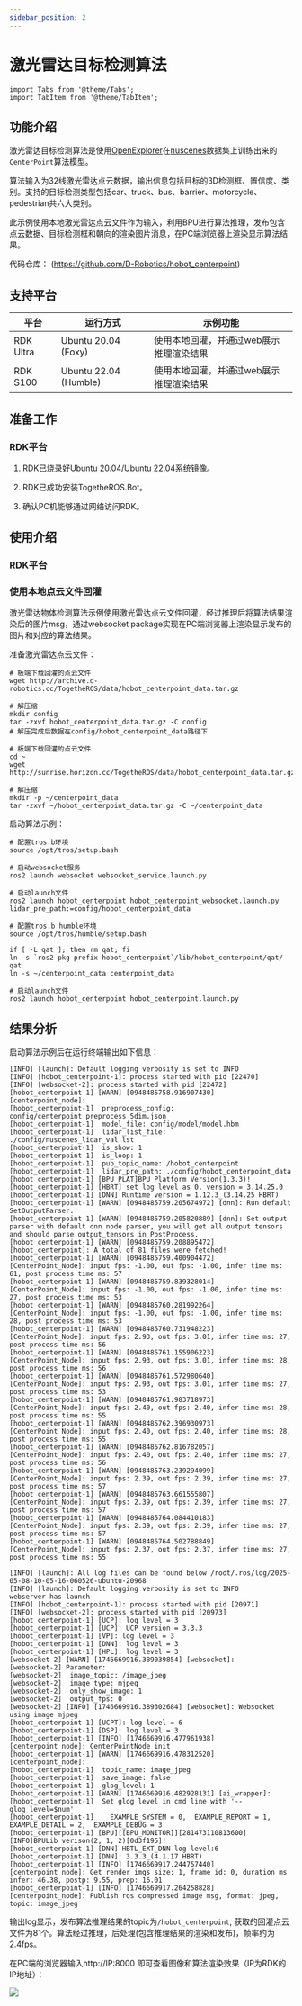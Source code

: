 ```yaml
---
sidebar_position: 2
---
```

# 激光雷达目标检测算法

```mdx-code-block
import Tabs from '@theme/Tabs';
import TabItem from '@theme/TabItem';
```

## 功能介绍

激光雷达目标检测算法是使用[OpenExplorer](https://developer.d-robotics.cc/api/v1/fileData/horizon_j5_open_explorer_cn_doc/hat/source/examples/centerpoint.html)在[nuscenes](https://www.nuscenes.org/nuscenes)数据集上训练出来的`CenterPoint`算法模型。

算法输入为32线激光雷达点云数据，输出信息包括目标的3D检测框、置信度、类别。支持的目标检测类型包括car、truck、bus、barrier、motorcycle、pedestrian共六大类别。

此示例使用本地激光雷达点云文件作为输入，利用BPU进行算法推理，发布包含点云数据、目标检测框和朝向的渲染图片消息，在PC端浏览器上渲染显示算法结果。

代码仓库： (https://github.com/D-Robotics/hobot_centerpoint)

## 支持平台

| 平台      | 运行方式     | 示例功能                                |
| --------- | ------------ | --------------------------------------- |
| RDK Ultra | Ubuntu 20.04 (Foxy) | 使用本地回灌，并通过web展示推理渲染结果 |
| RDK S100 | Ubuntu 22.04 (Humble) | 使用本地回灌，并通过web展示推理渲染结果 |

## 准备工作

### RDK平台

1. RDK已烧录好Ubuntu 20.04/Ubuntu 22.04系统镜像。

2. RDK已成功安装TogetheROS.Bot。

3. 确认PC机能够通过网络访问RDK。

## 使用介绍

### RDK平台

### 使用本地点云文件回灌

激光雷达物体检测算法示例使用激光雷达点云文件回灌，经过推理后将算法结果渲染后的图片msg，通过websocket package实现在PC端浏览器上渲染显示发布的图片和对应的算法结果。

准备激光雷达点云文件：

<Tabs groupId="tros-distro">
<TabItem value="foxy" label="Foxy">

```shell
# 板端下载回灌的点云文件
wget http://archive.d-robotics.cc/TogetheROS/data/hobot_centerpoint_data.tar.gz

# 解压缩
mkdir config
tar -zxvf hobot_centerpoint_data.tar.gz -C config
# 解压完成后数据在config/hobot_centerpoint_data路径下
```

</TabItem>

<TabItem value="humble" label="Humble">

```shell
# 板端下载回灌的点云文件
cd ~
wget http://sunrise.horizon.cc/TogetheROS/data/hobot_centerpoint_data.tar.gz

# 解压缩
mkdir -p ~/centerpoint_data
tar -zxvf ~/hobot_centerpoint_data.tar.gz -C ~/centerpoint_data
```

</TabItem>

</Tabs>

启动算法示例：

<Tabs groupId="tros-distro">
<TabItem value="foxy" label="Foxy">

```shell
# 配置tros.b环境
source /opt/tros/setup.bash

# 启动websocket服务
ros2 launch websocket websocket_service.launch.py

# 启动launch文件
ros2 launch hobot_centerpoint hobot_centerpoint_websocket.launch.py lidar_pre_path:=config/hobot_centerpoint_data
```

</TabItem>

<TabItem value="humble" label="Humble">

```shell
# 配置tros.b humble环境
source /opt/tros/humble/setup.bash

if [ -L qat ]; then rm qat; fi
ln -s `ros2 pkg prefix hobot_centerpoint`/lib/hobot_centerpoint/qat/ qat
ln -s ~/centerpoint_data centerpoint_data

# 启动launch文件
ros2 launch hobot_centerpoint hobot_centerpoint.launch.py
```

</TabItem>

</Tabs>

## 结果分析

启动算法示例后在运行终端输出如下信息：

<Tabs groupId="tros-distro">
<TabItem value="foxy" label="Foxy">

```text
[INFO] [launch]: Default logging verbosity is set to INFO
[INFO] [hobot_centerpoint-1]: process started with pid [22470]
[INFO] [websocket-2]: process started with pid [22472]
[hobot_centerpoint-1] [WARN] [0948485758.916907430] [centerpoint_node]:
[hobot_centerpoint-1]  preprocess_config: config/centerpoint_preprocess_5dim.json
[hobot_centerpoint-1]  model_file: config/model/model.hbm
[hobot_centerpoint-1]  lidar_list_file: ./config/nuscenes_lidar_val.lst
[hobot_centerpoint-1]  is_show: 1
[hobot_centerpoint-1]  is_loop: 1
[hobot_centerpoint-1]  pub_topic_name: /hobot_centerpoint
[hobot_centerpoint-1]  lidar_pre_path: ./config/hobot_centerpoint_data
[hobot_centerpoint-1] [BPU_PLAT]BPU Platform Version(1.3.3)!
[hobot_centerpoint-1] [HBRT] set log level as 0. version = 3.14.25.0
[hobot_centerpoint-1] [DNN] Runtime version = 1.12.3_(3.14.25 HBRT)
[hobot_centerpoint-1] [WARN] [0948485759.205674972] [dnn]: Run default SetOutputParser.
[hobot_centerpoint-1] [WARN] [0948485759.205820889] [dnn]: Set output parser with default dnn node parser, you will get all output tensors and should parse output_tensors in PostProcess.
[hobot_centerpoint-1] [WARN] [0948485759.208895472] [hobot_centerpoint]: A total of 81 files were fetched!
[hobot_centerpoint-1] [WARN] [0948485759.400904472] [CenterPoint_Node]: input fps: -1.00, out fps: -1.00, infer time ms: 61, post process time ms: 57
[hobot_centerpoint-1] [WARN] [0948485759.839328014] [CenterPoint_Node]: input fps: -1.00, out fps: -1.00, infer time ms: 27, post process time ms: 53
[hobot_centerpoint-1] [WARN] [0948485760.281992264] [CenterPoint_Node]: input fps: -1.00, out fps: -1.00, infer time ms: 28, post process time ms: 53
[hobot_centerpoint-1] [WARN] [0948485760.731948223] [CenterPoint_Node]: input fps: 2.93, out fps: 3.01, infer time ms: 27, post process time ms: 56
[hobot_centerpoint-1] [WARN] [0948485761.155906223] [CenterPoint_Node]: input fps: 2.93, out fps: 3.01, infer time ms: 28, post process time ms: 56
[hobot_centerpoint-1] [WARN] [0948485761.572980640] [CenterPoint_Node]: input fps: 2.93, out fps: 3.01, infer time ms: 27, post process time ms: 53
[hobot_centerpoint-1] [WARN] [0948485761.983718973] [CenterPoint_Node]: input fps: 2.40, out fps: 2.40, infer time ms: 28, post process time ms: 55
[hobot_centerpoint-1] [WARN] [0948485762.396930973] [CenterPoint_Node]: input fps: 2.40, out fps: 2.40, infer time ms: 28, post process time ms: 55
[hobot_centerpoint-1] [WARN] [0948485762.816782057] [CenterPoint_Node]: input fps: 2.40, out fps: 2.40, infer time ms: 27, post process time ms: 56
[hobot_centerpoint-1] [WARN] [0948485763.239294099] [CenterPoint_Node]: input fps: 2.39, out fps: 2.39, infer time ms: 27, post process time ms: 57
[hobot_centerpoint-1] [WARN] [0948485763.661555807] [CenterPoint_Node]: input fps: 2.39, out fps: 2.39, infer time ms: 27, post process time ms: 57
[hobot_centerpoint-1] [WARN] [0948485764.084410183] [CenterPoint_Node]: input fps: 2.39, out fps: 2.39, infer time ms: 27, post process time ms: 57
[hobot_centerpoint-1] [WARN] [0948485764.502788849] [CenterPoint_Node]: input fps: 2.37, out fps: 2.37, infer time ms: 27, post process time ms: 55
```

</TabItem>

<TabItem value="humble" label="Humble">

```text
[INFO] [launch]: All log files can be found below /root/.ros/log/2025-05-08-10-05-16-060526-ubuntu-20968
[INFO] [launch]: Default logging verbosity is set to INFO
webserver has launch
[INFO] [hobot_centerpoint-1]: process started with pid [20971]
[INFO] [websocket-2]: process started with pid [20973]
[hobot_centerpoint-1] [UCP]: log level = 3
[hobot_centerpoint-1] [UCP]: UCP version = 3.3.3
[hobot_centerpoint-1] [VP]: log level = 3
[hobot_centerpoint-1] [DNN]: log level = 3
[hobot_centerpoint-1] [HPL]: log level = 3
[websocket-2] [WARN] [1746669916.389039854] [websocket]:
[websocket-2] Parameter:
[websocket-2]  image_topic: /image_jpeg
[websocket-2]  image_type: mjpeg
[websocket-2]  only_show_image: 1
[websocket-2]  output_fps: 0
[websocket-2] [INFO] [1746669916.389302684] [websocket]: Websocket using image mjpeg
[hobot_centerpoint-1] [UCPT]: log level = 6
[hobot_centerpoint-1] [DSP]: log level = 3
[hobot_centerpoint-1] [INFO] [1746669916.477961938] [centerpoint_node]: CenterPointNode init
[hobot_centerpoint-1] [WARN] [1746669916.478312520] [centerpoint_node]:
[hobot_centerpoint-1]  topic_name: image_jpeg
[hobot_centerpoint-1]  save_image: false
[hobot_centerpoint-1]  glog_level: 1
[hobot_centerpoint-1] [WARN] [1746669916.482928131] [ai_wrapper]:
[hobot_centerpoint-1]  Set glog level in cmd line with '--glog_level=$num'
[hobot_centerpoint-1]    EXAMPLE_SYSTEM = 0,  EXAMPLE_REPORT = 1,  EXAMPLE_DETAIL = 2,  EXAMPLE_DEBUG = 3
[hobot_centerpoint-1] [BPU][[BPU_MONITOR]][281473110813600][INFO]BPULib verison(2, 1, 2)[0d3f195]!
[hobot_centerpoint-1] [DNN] HBTL_EXT_DNN log level:6
[hobot_centerpoint-1] [DNN]: 3.3.3_(4.1.17 HBRT)
[hobot_centerpoint-1] [INFO] [1746669917.244757440] [centerpoint_node]: Get render imgs size: 1, frame_id: 0, duration ms infer: 46.38, postp: 9.55, prep: 16.01
[hobot_centerpoint-1] [INFO] [1746669917.264258828] [centerpoint_node]: Publish ros compressed image msg, format: jpeg, topic: image_jpeg
```

</TabItem>

</Tabs>

输出log显示，发布算法推理结果的topic为`/hobot_centerpoint`, 获取的回灌点云文件为81个。算法经过推理，后处理(包含推理结果的渲染和发布)，帧率约为2.4fps。

在PC端的浏览器输入http://IP:8000 即可查看图像和算法渲染效果（IP为RDK的IP地址）：

![](https://rdk-doc.oss-cn-beijing.aliyuncs.com/doc/img/05_Robot_development/03_boxs/function/image/box_adv/render_centerpoint_det.jpg)
